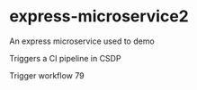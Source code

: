 # express-microservice2
An express microservice used to demo

Triggers a CI pipeline in CSDP

Trigger workflow 79
